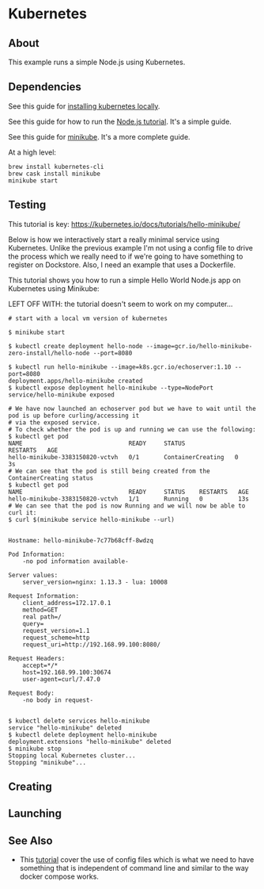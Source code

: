 # Kubernetes

## About

This example runs a simple Node.js using Kubernetes.

## Dependencies

See this guide for [installing kubernetes locally](https://kubernetes.io/docs/tasks/tools/install-minikube/).

See this guide for how to run the [Node.js tutorial](https://kubernetes.io/docs/tutorials/hello-minikube/).  It's a simple guide.

See this guide for [minikube](https://kubernetes.io/docs/setup/minikube/).  It's a more complete guide.

At a high level:

```
brew install kubernetes-cli
brew cask install minikube
minikube start
```

## Testing

This tutorial is key: https://kubernetes.io/docs/tutorials/hello-minikube/

Below is how we interactively start a really minimal service using Kubernetes.  Unlike the previous example I'm not using a config file to drive the process which we really need to if we're going to have something to register on Dockstore.  Also, I need an example that uses a Dockerfile.

This tutorial shows you how to run a simple Hello World Node.js app on Kubernetes using Minikube:

LEFT OFF WITH: the tutorial doesn't seem to work on my computer...

```
# start with a local vm version of kubernetes

$ minikube start

$ kubectl create deployment hello-node --image=gcr.io/hello-minikube-zero-install/hello-node --port=8080

$ kubectl run hello-minikube --image=k8s.gcr.io/echoserver:1.10 --port=8080
deployment.apps/hello-minikube created
$ kubectl expose deployment hello-minikube --type=NodePort
service/hello-minikube exposed

# We have now launched an echoserver pod but we have to wait until the pod is up before curling/accessing it
# via the exposed service.
# To check whether the pod is up and running we can use the following:
$ kubectl get pod
NAME                              READY     STATUS              RESTARTS   AGE
hello-minikube-3383150820-vctvh   0/1       ContainerCreating   0          3s
# We can see that the pod is still being created from the ContainerCreating status
$ kubectl get pod
NAME                              READY     STATUS    RESTARTS   AGE
hello-minikube-3383150820-vctvh   1/1       Running   0          13s
# We can see that the pod is now Running and we will now be able to curl it:
$ curl $(minikube service hello-minikube --url)


Hostname: hello-minikube-7c77b68cff-8wdzq

Pod Information:
	-no pod information available-

Server values:
	server_version=nginx: 1.13.3 - lua: 10008

Request Information:
	client_address=172.17.0.1
	method=GET
	real path=/
	query=
	request_version=1.1
	request_scheme=http
	request_uri=http://192.168.99.100:8080/

Request Headers:
	accept=*/*
	host=192.168.99.100:30674
	user-agent=curl/7.47.0

Request Body:
	-no body in request-


$ kubectl delete services hello-minikube
service "hello-minikube" deleted
$ kubectl delete deployment hello-minikube
deployment.extensions "hello-minikube" deleted
$ minikube stop
Stopping local Kubernetes cluster...
Stopping "minikube"...
```

## Creating

## Launching

## See Also

* This [tutorial](https://kubernetes.io/docs/tasks/configure-pod-container/configure-pod-configmap/) cover the use of config files which is what we need to have something that is independent of command line and similar to the way docker compose works.
